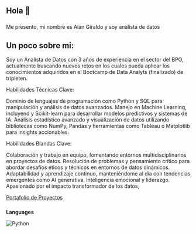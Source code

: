 ## Hola 👋

###

<p align="left">Me presento, mi nombre es Alan Giraldo y soy analista de datos </p>

###

<h2 align="left">Un poco sobre mi:</h2>

Soy un Analista de Datos con 3 años de experiencia en el sector del BPO, actualmente buscando nuevos retos en los cuales pueda aplicar los conocimientos adquiridos en el Bootcamp de Data Analyts (finalizado) de tripleten.

Habilidades Técnicas Clave:

Dominio de lenguajes de programación como Python y SQL para manipulación y análisis de datos avanzados.
Manejo en Machine Learning, incluyend y Scikit-learn para desarrollar modelos predictivos y sistemas de IA.
Análisis estadístico avanzado y visualización de datos utilizando bibliotecas como NumPy, Pandas y herramientas como Tableau o Matplotlib para insights accionables.

Habilidades Blandas Clave:

Colaboración y trabajo en equipo, fomentando entornos multidisciplinarios en proyectos de datos.
Resolución de problemas y pensamiento crítico para abordar desafíos éticos y técnicos en entornos de datos dinámicos.
Adaptabilidad y aprendizaje continuo, manteniéndome al día con tendencias emergentes como AI generativa.
Inteligencia emocional y liderazgo.
Apasionado por el impacto transformador de los datos, 


[Portafolio de Proyectos](https://github.com/algiraldo92/DataAnalytics.git)
  <img width="12" />
  
</div>

###
**Languages**

![Python](https://img.shields.io/badge/python-3670A0?style=for-the-badge&logo=python&logoColor=ffdd54) 
